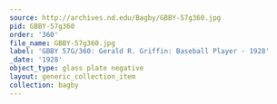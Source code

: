 ```yaml
---
source: http://archives.nd.edu/Bagby/GBBY-57g360.jpg
pid: GBBY-57g360
order: '360'
file_name: GBBY-57g360.jpg
label: 'GBBY 57G/360: Gerald R. Griffin: Baseball Player - 1928'
_date: '1928'
object_type: glass plate negative
layout: generic_collection_item
collection: bagby
---
```

